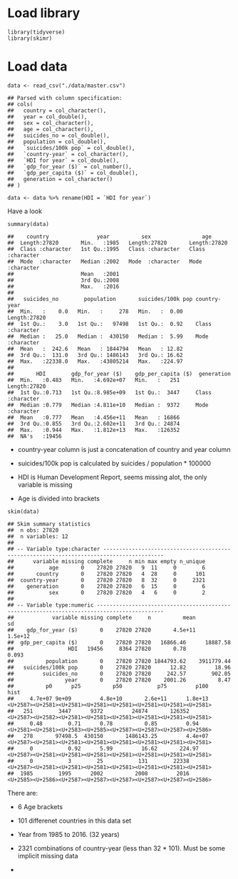 Load library
============

    library(tidyverse)
    library(skimr)

Load data
=========

    data <- read_csv("./data/master.csv")

    ## Parsed with column specification:
    ## cols(
    ##   country = col_character(),
    ##   year = col_double(),
    ##   sex = col_character(),
    ##   age = col_character(),
    ##   suicides_no = col_double(),
    ##   population = col_double(),
    ##   `suicides/100k pop` = col_double(),
    ##   `country-year` = col_character(),
    ##   `HDI for year` = col_double(),
    ##   `gdp_for_year ($)` = col_number(),
    ##   `gdp_per_capita ($)` = col_double(),
    ##   generation = col_character()
    ## )

    data <- data %>% rename(HDI = `HDI for year`)

Have a look

    summary(data)

    ##    country               year          sex                age           
    ##  Length:27820       Min.   :1985   Length:27820       Length:27820      
    ##  Class :character   1st Qu.:1995   Class :character   Class :character  
    ##  Mode  :character   Median :2002   Mode  :character   Mode  :character  
    ##                     Mean   :2001                                        
    ##                     3rd Qu.:2008                                        
    ##                     Max.   :2016                                        
    ##                                                                         
    ##   suicides_no        population       suicides/100k pop country-year      
    ##  Min.   :    0.0   Min.   :     278   Min.   :  0.00    Length:27820      
    ##  1st Qu.:    3.0   1st Qu.:   97498   1st Qu.:  0.92    Class :character  
    ##  Median :   25.0   Median :  430150   Median :  5.99    Mode  :character  
    ##  Mean   :  242.6   Mean   : 1844794   Mean   : 12.82                      
    ##  3rd Qu.:  131.0   3rd Qu.: 1486143   3rd Qu.: 16.62                      
    ##  Max.   :22338.0   Max.   :43805214   Max.   :224.97                      
    ##                                                                           
    ##       HDI        gdp_for_year ($)    gdp_per_capita ($)  generation       
    ##  Min.   :0.483   Min.   :4.692e+07   Min.   :   251     Length:27820      
    ##  1st Qu.:0.713   1st Qu.:8.985e+09   1st Qu.:  3447     Class :character  
    ##  Median :0.779   Median :4.811e+10   Median :  9372     Mode  :character  
    ##  Mean   :0.777   Mean   :4.456e+11   Mean   : 16866                       
    ##  3rd Qu.:0.855   3rd Qu.:2.602e+11   3rd Qu.: 24874                       
    ##  Max.   :0.944   Max.   :1.812e+13   Max.   :126352                       
    ##  NA's   :19456

-   country-year column is just a concatenation of country and year
    column

-   suicides/100k pop is calculated by suicides / population \* 100000

-   HDI is Human Development Report, seems missing alot, the only
    variable is missing

-   Age is divided into brackets

<!-- -->

    skim(data)

    ## Skim summary statistics
    ##  n obs: 27820 
    ##  n variables: 12 
    ## 
    ## -- Variable type:character -----------------------------------------------------------------------------------------
    ##      variable missing complete     n min max empty n_unique
    ##           age       0    27820 27820   9  11     0        6
    ##       country       0    27820 27820   4  28     0      101
    ##  country-year       0    27820 27820   8  32     0     2321
    ##    generation       0    27820 27820   6  15     0        6
    ##           sex       0    27820 27820   4   6     0        2
    ## 
    ## -- Variable type:numeric -------------------------------------------------------------------------------------------
    ##            variable missing complete     n          mean            sd
    ##    gdp_for_year ($)       0    27820 27820       4.5e+11       1.5e+12
    ##  gdp_per_capita ($)       0    27820 27820   16866.46      18887.58   
    ##                 HDI   19456     8364 27820       0.78          0.093  
    ##          population       0    27820 27820 1844793.62    3911779.44   
    ##   suicides/100k pop       0    27820 27820      12.82         18.96   
    ##         suicides_no       0    27820 27820     242.57        902.05   
    ##                year       0    27820 27820    2001.26          8.47   
    ##          p0      p25          p50           p75         p100     hist
    ##     4.7e+07 9e+09         4.8e+10       2.6e+11      1.8e+13 <U+2587><U+2581><U+2581><U+2581><U+2581><U+2581><U+2581><U+2581>
    ##   251        3447      9372         24874       126352       <U+2587><U+2582><U+2581><U+2581><U+2581><U+2581><U+2581><U+2581>
    ##     0.48        0.71      0.78          0.85         0.94    <U+2581><U+2581><U+2583><U+2585><U+2587><U+2587><U+2587><U+2586>
    ##   278       97498.5  430150       1486143.25         4.4e+07 <U+2587><U+2581><U+2581><U+2581><U+2581><U+2581><U+2581><U+2581>
    ##     0           0.92      5.99         16.62       224.97    <U+2587><U+2581><U+2581><U+2581><U+2581><U+2581><U+2581><U+2581>
    ##     0           3        25           131        22338       <U+2587><U+2581><U+2581><U+2581><U+2581><U+2581><U+2581><U+2581>
    ##  1985        1995      2002          2008         2016       <U+2585><U+2586><U+2587><U+2587><U+2587><U+2587><U+2587><U+2586>

There are:

-   6 Age brackets

-   101 differenet countries in this data set

-   Year from 1985 to 2016. (32 years)

-   2321 combinations of country-year (less than 32 \* 101). Must be
    some implicit missing data

-
